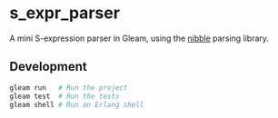 # s_expr_parser

A mini S-expression parser in Gleam, using the [nibble](https://hexdocs.pm/nibble) parsing library.

## Development

```sh
gleam run   # Run the project
gleam test  # Run the tests
gleam shell # Run an Erlang shell
```
